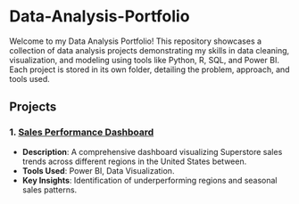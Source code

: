# Data-Analysis-Portfolio

Welcome to my Data Analysis Portfolio! This repository showcases a collection of data analysis projects demonstrating my skills in data cleaning, visualization, and modeling using tools like Python, R, SQL, and Power BI. Each project is stored in its own folder, detailing the problem, approach, and tools used.

## Projects

### 1. [Sales Performance Dashboard](Sales_Performance_Dashboard/)
   - **Description**: A comprehensive dashboard visualizing Superstore sales trends across different regions in the United States between.
   - **Tools Used**: Power BI, Data Visualization.
   - **Key Insights**: Identification of underperforming regions and seasonal sales patterns.
